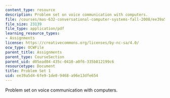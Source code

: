 ```yaml
---
content_type: resource
description: Problem set on voice communication with computers.
file: /courses/mas-632-conversational-computer-systems-fall-2008/ee39a5d46fe91de09468a96e13dfe654_ps1.pdf
file_size: 23139
file_type: application/pdf
learning_resource_types:
- Assignments
license: https://creativecommons.org/licenses/by-nc-sa/4.0/
ocw_type: OCWFile
parent_title: Assignments
parent_type: CourseSection
parent_uid: d05ead04-435c-0410-a0f6-335b812199c6
resourcetype: Document
title: Problem Set 1
uid: ee39a5d4-6fe9-1de0-9468-a96e13dfe654
---
```

Problem set on voice communication with computers.